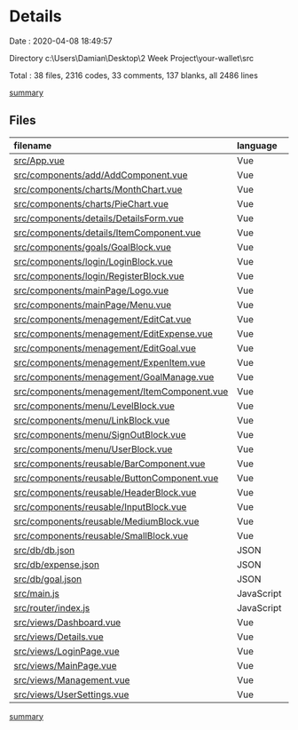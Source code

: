 # Details

Date : 2020-04-08 18:49:57

Directory c:\Users\Damian\Desktop\2 Week Project\your-wallet\src

Total : 38 files,  2316 codes, 33 comments, 137 blanks, all 2486 lines

[summary](results.md)

## Files
| filename | language | code | comment | blank | total |
| :--- | :--- | ---: | ---: | ---: | ---: |
| [src/App.vue](/src/App.vue) | Vue | 39 | 0 | 3 | 42 |
| [src/components/add/AddComponent.vue](/src/components/add/AddComponent.vue) | Vue | 143 | 4 | 9 | 156 |
| [src/components/charts/MonthChart.vue](/src/components/charts/MonthChart.vue) | Vue | 54 | 0 | 1 | 55 |
| [src/components/charts/PieChart.vue](/src/components/charts/PieChart.vue) | Vue | 39 | 0 | 1 | 40 |
| [src/components/details/DetailsForm.vue](/src/components/details/DetailsForm.vue) | Vue | 96 | 0 | 3 | 99 |
| [src/components/details/ItemComponent.vue](/src/components/details/ItemComponent.vue) | Vue | 34 | 0 | 2 | 36 |
| [src/components/goals/GoalBlock.vue](/src/components/goals/GoalBlock.vue) | Vue | 57 | 0 | 2 | 59 |
| [src/components/login/LoginBlock.vue](/src/components/login/LoginBlock.vue) | Vue | 93 | 1 | 3 | 97 |
| [src/components/login/RegisterBlock.vue](/src/components/login/RegisterBlock.vue) | Vue | 95 | 1 | 3 | 99 |
| [src/components/mainPage/Logo.vue](/src/components/mainPage/Logo.vue) | Vue | 37 | 0 | 2 | 39 |
| [src/components/mainPage/Menu.vue](/src/components/mainPage/Menu.vue) | Vue | 37 | 0 | 2 | 39 |
| [src/components/menagement/EditCat.vue](/src/components/menagement/EditCat.vue) | Vue | 99 | 2 | 3 | 104 |
| [src/components/menagement/EditExpense.vue](/src/components/menagement/EditExpense.vue) | Vue | 110 | 1 | 7 | 118 |
| [src/components/menagement/EditGoal.vue](/src/components/menagement/EditGoal.vue) | Vue | 88 | 1 | 2 | 91 |
| [src/components/menagement/ExpenItem.vue](/src/components/menagement/ExpenItem.vue) | Vue | 56 | 0 | 2 | 58 |
| [src/components/menagement/GoalManage.vue](/src/components/menagement/GoalManage.vue) | Vue | 51 | 0 | 2 | 53 |
| [src/components/menagement/ItemComponent.vue](/src/components/menagement/ItemComponent.vue) | Vue | 46 | 0 | 2 | 48 |
| [src/components/menu/LevelBlock.vue](/src/components/menu/LevelBlock.vue) | Vue | 26 | 0 | 2 | 28 |
| [src/components/menu/LinkBlock.vue](/src/components/menu/LinkBlock.vue) | Vue | 31 | 0 | 2 | 33 |
| [src/components/menu/SignOutBlock.vue](/src/components/menu/SignOutBlock.vue) | Vue | 22 | 0 | 2 | 24 |
| [src/components/menu/UserBlock.vue](/src/components/menu/UserBlock.vue) | Vue | 47 | 0 | 2 | 49 |
| [src/components/reusable/BarComponent.vue](/src/components/reusable/BarComponent.vue) | Vue | 27 | 0 | 2 | 29 |
| [src/components/reusable/ButtonComponent.vue](/src/components/reusable/ButtonComponent.vue) | Vue | 36 | 0 | 2 | 38 |
| [src/components/reusable/HeaderBlock.vue](/src/components/reusable/HeaderBlock.vue) | Vue | 18 | 0 | 2 | 20 |
| [src/components/reusable/InputBlock.vue](/src/components/reusable/InputBlock.vue) | Vue | 43 | 3 | 2 | 48 |
| [src/components/reusable/MediumBlock.vue](/src/components/reusable/MediumBlock.vue) | Vue | 44 | 0 | 2 | 46 |
| [src/components/reusable/SmallBlock.vue](/src/components/reusable/SmallBlock.vue) | Vue | 52 | 0 | 2 | 54 |
| [src/db/db.json](/src/db/db.json) | JSON | 14 | 0 | 0 | 14 |
| [src/db/expense.json](/src/db/expense.json) | JSON | 16 | 0 | 0 | 16 |
| [src/db/goal.json](/src/db/goal.json) | JSON | 20 | 0 | 0 | 20 |
| [src/main.js](/src/main.js) | JavaScript | 13 | 0 | 6 | 19 |
| [src/router/index.js](/src/router/index.js) | JavaScript | 48 | 9 | 5 | 62 |
| [src/views/Dashboard.vue](/src/views/Dashboard.vue) | Vue | 74 | 0 | 5 | 79 |
| [src/views/Details.vue](/src/views/Details.vue) | Vue | 95 | 1 | 7 | 103 |
| [src/views/LoginPage.vue](/src/views/LoginPage.vue) | Vue | 112 | 0 | 5 | 117 |
| [src/views/MainPage.vue](/src/views/MainPage.vue) | Vue | 52 | 0 | 3 | 55 |
| [src/views/Management.vue](/src/views/Management.vue) | Vue | 195 | 6 | 28 | 229 |
| [src/views/UserSettings.vue](/src/views/UserSettings.vue) | Vue | 157 | 4 | 9 | 170 |

[summary](results.md)